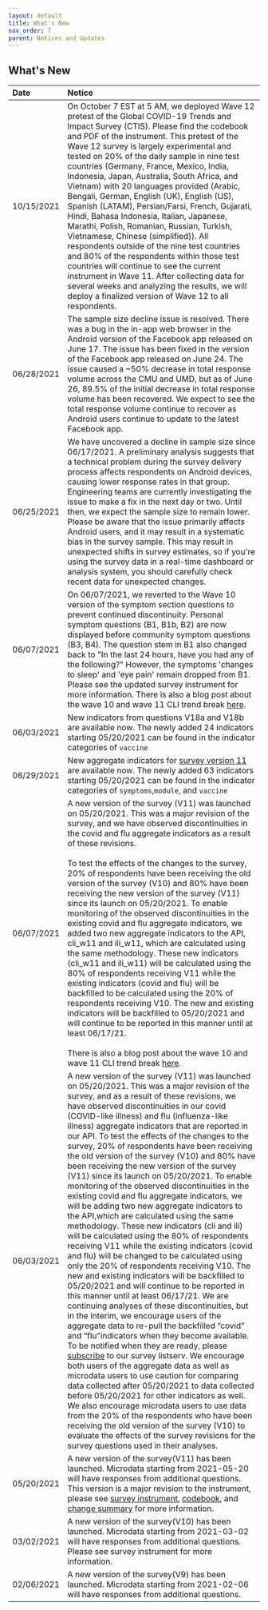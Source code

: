 ```yaml
---
layout: default
title: What's New
nav_order: 7
parent: Notices and Updates
---
```



## What's New

| Date                | Notice            |
|:--------------------|:------------------|
| 10/15/2021           | On October 7 EST at 5 AM, we deployed Wave 12 pretest of the Global COVID-19 Trends and Impact Survey (CTIS). Please find the codebook and PDF of the instrument. This pretest of the Wave 12 survey is largely experimental and tested on 20% of the daily sample in nine test countries (Germany, France, Mexico, India, Indonesia, Japan, Australia, South Africa, and Vietnam) with 20 languages provided (Arabic, Bengali, German, English (UK), English (US), Spanish (LATAM), Persian/Farsi, French, Gujarati, Hindi, Bahasa Indonesia, Italian, Japanese, Marathi, Polish, Romanian, Russian, Turkish, Vietnamese, Chinese (simplified)). All respondents outside of the nine test countries and 80% of the respondents within those test countries will continue to see the current instrument in Wave 11. After collecting data for several weeks and analyzing the results, we will deploy a finalized version of Wave 12 to all respondents.|
| 06/28/2021           | The sample size decline issue is resolved. There was a bug in the in-app web browser in the Android version of the Facebook app released on June 17. The issue has been fixed in the version of the Facebook app released on June 24. The issue caused a ~50% decrease in total response volume across the CMU and UMD, but as of June 26, 89.5% of the initial decrease in total response volume has been recovered. We expect to see the total response volume continue to recover as Android users continue to update to the latest Facebook app.|
| 06/25/2021           | We have uncovered a decline in sample size since 06/17/2021. A preliminary analysis suggests that a technical problem during the survey delivery process affects respondents on Android devices, causing lower response rates in that group. Engineering teams are currently investigating the issue to make a fix in the next day or two. Until then, we expect the sample size to remain lower. Please be aware that the issue primarily affects Android users, and it may result in a systematic bias in the survey sample. This may result in unexpected shifts in survey estimates, so if you're using the survey data in a real-time dashboard or analysis system, you should carefully check recent data for unexpected changes.|
| 06/07/2021           | On 06/07/2021, we reverted to the Wave 10 version of the symptom section questions to prevent continued discontinuity. Personal symptom questions (B1, B1b, B2) are now displayed before community symptom questions (B3, B4). The question stem in B1 also changed back to "In the last 24 hours, have you had any of the following?" However, the symptoms 'changes to sleep' and 'eye pain' remain dropped from B1. Please see the updated survey instrument for more information. There is also a blog post about the wave 10 and wave 11 CLI trend break [here](https://gisumd.github.io/COVID-19-API-Documentation/docs/notice/blog.html).|
| 06/03/2021           | New  indicators from questions V18a and V18b are available now. The newly added 24 indicators starting 05/20/2021 can be found in the indicator categories of `vaccine`|
| 06/29/2021           | New aggregate indicators for [survey version 11](https://covidmap.umd.edu/document/COVID19_symptom_survey_intl_V11_0607.pdf) are available now. The newly added 63 indicators starting 05/20/2021 can be found in the indicator categories of `symptoms`,`module`, and `vaccine`|
| 06/07/2021           | A new version of the survey (V11) was launched on 05/20/2021. This was a major revision of the survey, and we have observed discontinuities in the covid and flu aggregate indicators as a result of these revisions. <br><br>To test the effects of the changes to the survey, 20% of respondents have been receiving the old version of the survey (V10) and 80% have been receiving the new version of the survey (V11) since its launch on 05/20/2021. To enable monitoring of the observed discontinuities in the existing covid and flu aggregate indicators, we added two new aggregate indicators to the API, cli_w11 and ili_w11, which are calculated using the same methodology. These new indicators (cli_w11 and ili_w11) will be calculated using the 80% of respondents receiving V11 while the existing indicators (covid and flu) will be backfilled to be calculated using the 20% of respondents receiving V10. The new and existing indicators will be backfilled to 05/20/2021 and will continue to be reported in this manner until at least 06/17/21. <br><br>There is also a blog post about the wave 10 and wave 11 CLI trend break [here](https://gisumd.github.io/COVID-19-API-Documentation/docs/notice/blog.html).|
| 06/03/2021           | A new version of the survey (V11) was launched on 05/20/2021. This was a major revision of the survey, and as a result of these revisions, we have observed discontinuities in our covid (COVID-like illness) and flu (influenza-like illness) aggregate indicators that are reported in our API. To test the effects of the changes to the survey, 20% of respondents have been receiving the old version of the survey (V10) and 80% have been receiving the new version of the survey (V11) since its launch on 05/20/2021. To enable monitoring of the observed discontinuities in the existing covid and flu aggregate indicators, we will be adding two new aggregate indicators to the API,which are calculated using the same methodology. These new indicators (cli and ili) will be calculated using the 80% of respondents receiving V11 while the existing indicators (covid and flu) will be changed to be calculated using only the 20% of respondents receiving V10. The new and existing indicators will be backfilled to 05/20/2021 and will continue to be reported in this manner until at least 06/17/21. We are continuing analyses of these discontinuities, but in the interim, we encourage users of the aggregate data to re-pull the backfilled “covid” and “flu”indicators when they become available. To be notified when they are ready, please [subscribe](https://listserv.umd.edu/cgi-bin/wa?SUBED1=COVID19-API&A=1) to our survey listserv. We encourage both users of the aggregate data as well as microdata users to use caution for comparing data collected after 05/20/2021 to data collected before 05/20/2021 for other indicators as well. We also encourage microdata users to use data from the 20% of the respondents who have been receiving the old version of the survey (V10) to evaluate the effects of the survey revisions for the survey questions used in their analyses.|
| 05/20/2021           | A new version of the survey(V11) has been launched. Microdata starting from 2021-05-20 will have responses from additional questions. This version is a major revision to the instrument, please see [survey instrument](https://covidmap.umd.edu/document/COVID19_symptom_survey_intl_V11_0723.pdf), [codebook](https://covidmap.umd.edu/document/CODEBOOK_Version11.xlsx), and [change summary](https://covidmap.umd.edu/document/[For%20Data%20Users][CSS]%20W11%20Change%20Summary.xlsx) for more information.|
| 03/02/2021           | A new version of the survey(V10) has been launched. Microdata starting from 2021-03-02 will have responses from additional questions. Please see survey instrument for more information.|
| 02/06/2021           | A new version of the survey(V9) has been launched. Microdata starting from 2021-02-06 will have responses from additional questions.|


